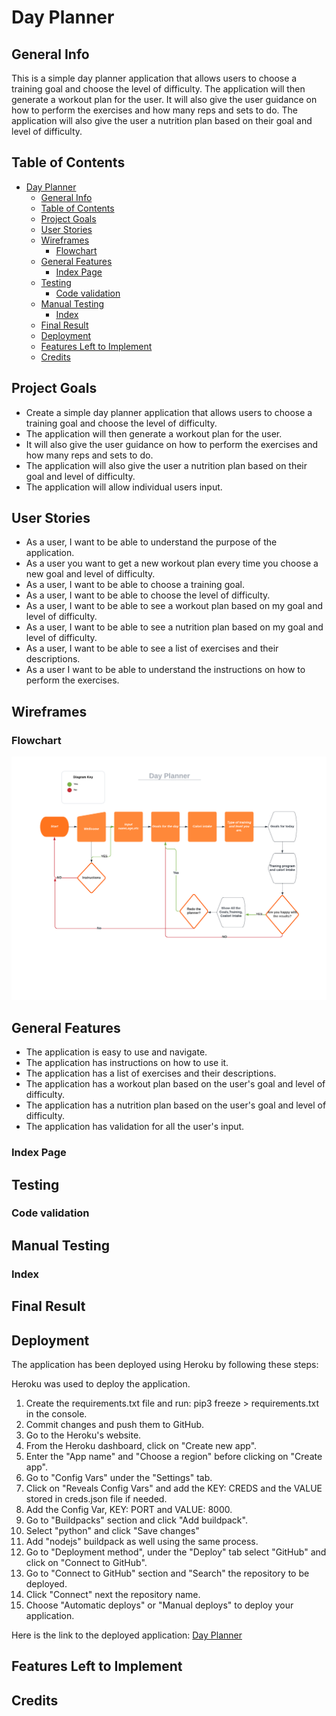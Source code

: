 # Day Planner

## General Info

This is a simple day planner application that allows users to choose a training goal and choose the level of difficulty. The application will then generate a workout plan for the user. It will also give the user guidance on how to perform the exercises and how many reps and sets to do. The application will also give the user a nutrition plan based on their goal and level of difficulty.

## Table of Contents

- [Day Planner](#day-planner)
  - [General Info](#general-info)
  - [Table of Contents](#table-of-contents)
  - [Project Goals](#project-goals)
  - [User Stories](#user-stories)
  - [Wireframes](#wireframes)
    - [Flowchart](#flowchart)
  - [General Features](#general-features)
    - [Index Page](#index-page)
  - [Testing](#testing)
    - [Code validation](#code-validation)
  - [Manual Testing](#manual-testing)
    - [Index](#index)
  - [Final Result](#final-result)
  - [Deployment](#deployment)
  - [Features Left to Implement](#features-left-to-implement)
  - [Credits](#credits)

## Project Goals

- Create a simple day planner application that allows users to choose a training goal and choose the level of difficulty.
- The application will then generate a workout plan for the user.
- It will also give the user guidance on how to perform the exercises and how many reps and sets to do.
- The application will also give the user a nutrition plan based on their goal and level of difficulty.
- The application will allow individual users input.

## User Stories

- As a user, I want to be able to understand the purpose of the application.
- As a user you want to get a new workout plan every time you choose a new goal and level of difficulty.
- As a user, I want to be able to choose a training goal.
- As a user, I want to be able to choose the level of difficulty.
- As a user, I want to be able to see a workout plan based on my goal and level of difficulty.
- As a user, I want to be able to see a nutrition plan based on my goal and level of difficulty.
- As a user, I want to be able to see a list of exercises and their descriptions.
- As a user I want to be able to understand the instructions on how to perform the exercises.

## Wireframes

### Flowchart
![Alt text](/assets/images/planner.png?raw=true "Flowchart")
## General Features

- The application is easy to use and navigate.
- The application has instructions on how to use it.
- The application has a list of exercises and their descriptions.
- The application has a workout plan based on the user's goal and level of difficulty.
- The application has a nutrition plan based on the user's goal and level of difficulty.
- The application has validation for all the user's input.
### Index Page

## Testing

### Code validation

## Manual Testing

### Index

## Final Result

## Deployment

The application has been deployed using Heroku by following these steps:

Heroku was used to deploy the application.

1. Create the requirements.txt file and run: pip3 freeze > requirements.txt in the console.
2. Commit changes and push them to GitHub.
3. Go to the Heroku's website.
4. From the Heroku dashboard, click on "Create new app".
5. Enter the "App name" and "Choose a region" before clicking on "Create app".
6. Go to "Config Vars" under the "Settings" tab.
7. Click on "Reveals Config Vars" and add the KEY: CREDS and the VALUE stored in creds.json file if needed.
8. Add the Config Var, KEY: PORT and VALUE: 8000.
9. Go to "Buildpacks" section and click "Add buildpack".
10. Select "python" and click "Save changes"
11. Add "nodejs" buildpack as well using the same process.
12. Go to "Deployment method", under the "Deploy" tab select "GitHub" and click on "Connect to GitHub".
13. Go to "Connect to GitHub" section and "Search" the repository to be deployed.
14. Click "Connect" next the repository name.
15. Choose "Automatic deploys" or "Manual deploys" to deploy your application.

Here is the link to the deployed application: [Day Planner](https://day-planner.herokuapp.com/)

## Features Left to Implement

## Credits

